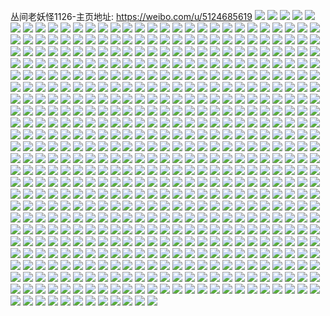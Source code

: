 丛间老妖怪1126-主页地址: https://weibo.com/u/5124685619 
![](https://wx4.sinaimg.cn/mw2000/005AOEPFly1h9jt6wj57dj32c03404qs.jpg) 
![](https://wx4.sinaimg.cn/mw2000/005AOEPFly1h9jt70k82ej325w25xnpe.jpg) 
![](https://wx4.sinaimg.cn/mw2000/005AOEPFly1h9jt730ysyj32672wakjn.jpg) 
![](https://wx4.sinaimg.cn/mw2000/005AOEPFly1h9jtdpe9gkj32c0340u0y.jpg) 
![](https://wx4.sinaimg.cn/mw2000/005AOEPFly1h9jt6z0448j32c02c0e83.jpg) 
![](https://wx4.sinaimg.cn/mw2000/005AOEPFly1h9crmpmbbdj30wi17ck2i.jpg) 
![](https://wx4.sinaimg.cn/mw2000/005AOEPFly1h8iss48mvfj30wi17cgzq.jpg) 
![](https://wx4.sinaimg.cn/mw2000/005AOEPFly1h8isodcnmzj32c02c0x6p.jpg) 
![](https://wx4.sinaimg.cn/mw2000/005AOEPFly1h8iss3teouj30wi17cwtw.jpg) 
![](https://wx4.sinaimg.cn/mw2000/005AOEPFly1h81enhmt16j30wi0fbgna.jpg) 
![](https://wx4.sinaimg.cn/mw2000/005AOEPFly1h7zta24ur3j32c03404qt.jpg) 
![](https://wx4.sinaimg.cn/mw2000/005AOEPFly1h7zt9s4rzzj32c02c04qr.jpg) 
![](https://wx4.sinaimg.cn/mw2000/005AOEPFly1h7ztfsk6k9j30u01hcam8.jpg) 
![](https://wx4.sinaimg.cn/mw2000/005AOEPFly1h7vs453sooj30wi17cdw0.jpg) 
![](https://wx4.sinaimg.cn/mw2000/005AOEPFly1h7vs44f0unj30wi17c4d1.jpg) 
![](https://wx4.sinaimg.cn/mw2000/005AOEPFly1h7vs45ou6aj30wi17cap7.jpg) 
![](https://wx4.sinaimg.cn/mw2000/005AOEPFly1h71qt0d62lj30wi17c766.jpg) 
![](https://wx4.sinaimg.cn/mw2000/005AOEPFly1h71qt0lbidj30wi17cqcy.jpg) 
![](https://wx4.sinaimg.cn/mw2000/005AOEPFly1h71qt0tgdpj30wi17cn6j.jpg) 
![](https://wx4.sinaimg.cn/mw2000/005AOEPFly1h6xvkpy7jtj30tx050q4z.jpg) 
![](https://wx4.sinaimg.cn/mw2000/005AOEPFly1h6usz7pq5cj31o0280u0x.jpg) 
![](https://wx4.sinaimg.cn/mw2000/005AOEPFly1h6usz94xzkj31o0280apt.jpg) 
![](https://wx4.sinaimg.cn/mw2000/005AOEPFly1h6usz6oz06j31o0280kjl.jpg) 
![](https://wx4.sinaimg.cn/mw2000/005AOEPFly1h6usz9str8j32801o0u0x.jpg) 
![](https://wx4.sinaimg.cn/mw2000/005AOEPFly1h6uszaflkyj32801o0u0x.jpg) 
![](https://wx4.sinaimg.cn/mw2000/005AOEPFly1h6usz8infhj32801o0qv5.jpg) 
![](https://wx4.sinaimg.cn/mw2000/005AOEPFly1h6osiy7lilj32c0340nli.jpg) 
![](https://wx4.sinaimg.cn/mw2000/005AOEPFly1h6osgo348vj30rr1dc77c.jpg) 
![](https://wx4.sinaimg.cn/mw2000/005AOEPFly1h6osgovq6jj32bw36bb2b.jpg) 
![](https://wx4.sinaimg.cn/mw2000/005AOEPFly1h6osgphqerj30u00kf463.jpg) 
![](https://wx4.sinaimg.cn/mw2000/005AOEPFly1h6osgrfa9fj30zg1bagyt.jpg) 
![](https://wx4.sinaimg.cn/mw2000/005AOEPFly1h67ko4i35gj30wi1yc1be.jpg) 
![](https://wx4.sinaimg.cn/mw2000/005AOEPFly1h5irzp2a4jj30wi1ycwle.jpg) 
![](https://wx4.sinaimg.cn/mw2000/005AOEPFly1h5irzonhcyj30u01sxn27.jpg) 
![](https://wx4.sinaimg.cn/mw2000/005AOEPFly1h5apbf6u2wj30wi17cwp0.jpg) 
![](https://wx4.sinaimg.cn/mw2000/005AOEPFly1h5apckhg9nj30s011dgsj.jpg) 
![](https://wx4.sinaimg.cn/mw2000/005AOEPFly1h4uslpbznvj32c02c0u0x.jpg) 
![](https://wx4.sinaimg.cn/mw2000/005AOEPFly1h4usm1udynj32ae33ze83.jpg) 
![](https://wx4.sinaimg.cn/mw2000/005AOEPFly1h4usml75ndj32c0340kjn.jpg) 
![](https://wx4.sinaimg.cn/mw2000/005AOEPFly1h4cja96ew2j30wi0wi4c4.jpg) 
![](https://wx4.sinaimg.cn/mw2000/005AOEPFly1h4cja7jtqoj30wi17c12g.jpg) 
![](https://wx4.sinaimg.cn/mw2000/005AOEPFly1h4cja87nd4j30wi0wian5.jpg) 
![](https://wx4.sinaimg.cn/mw2000/005AOEPFly1h4cja9l932j30wi17caju.jpg) 
![](https://wx4.sinaimg.cn/mw2000/005AOEPFly1h44joe9keuj31o01o07to.jpg) 
![](https://wx4.sinaimg.cn/mw2000/005AOEPFly1h44joeshbij31o01o01kx.jpg) 
![](https://wx4.sinaimg.cn/mw2000/005AOEPFly1h3w2o1xwkgj31o01o01gc.jpg) 
![](https://wx4.sinaimg.cn/mw2000/005AOEPFly1h39d68obl8j31o02804qq.jpg) 
![](https://wx4.sinaimg.cn/mw2000/005AOEPFly1h39cvnkkp9j31o0280u0x.jpg) 
![](https://wx4.sinaimg.cn/mw2000/005AOEPFly1h39cw1l7y3j31o02801ky.jpg) 
![](https://wx4.sinaimg.cn/mw2000/005AOEPFly1h32bfbe4gej32c02c0e81.jpg) 
![](https://wx4.sinaimg.cn/mw2000/005AOEPFly1h2vctgo3q6j31o022c1ky.jpg) 
![](https://wx4.sinaimg.cn/mw2000/005AOEPFly1h2ttd54ysgj30wi1ycb29.jpg) 
![](https://wx4.sinaimg.cn/mw2000/005AOEPFly1h2ttd9mqcdj328z35dhdu.jpg) 
![](https://wx4.sinaimg.cn/mw2000/005AOEPFly1h1xrjlt66nj30v515jaq6.jpg) 
![](https://wx4.sinaimg.cn/mw2000/005AOEPFly1h1qvfumsx7j32bz340qv6.jpg) 
![](https://wx4.sinaimg.cn/mw2000/005AOEPFly1h1qvfvjtt0j32c0340qv6.jpg) 
![](https://wx4.sinaimg.cn/mw2000/005AOEPFly1h1j3smry70j30sl0slwj4.jpg) 
![](https://wx4.sinaimg.cn/mw2000/005AOEPFly1h1j3nrjwtjj30wi0wigym.jpg) 
![](https://wx4.sinaimg.cn/mw2000/005AOEPFly1h1dpetbuf3j30wi0wiah1.jpg) 
![](https://wx4.sinaimg.cn/mw2000/005AOEPFly1h1dpetsr3yj30wi0kfdnm.jpg) 
![](https://wx4.sinaimg.cn/mw2000/005AOEPFly1h1dpesxijvj30wi1ycu0c.jpg) 
![](https://wx4.sinaimg.cn/mw2000/005AOEPFly1h1dpetla37j30ai05mwg9.jpg) 
![](https://wx4.sinaimg.cn/mw2000/005AOEPFly1h12rzf6h62j30wi0wi7d7.jpg) 
![](https://wx4.sinaimg.cn/mw2000/005AOEPFly1h12rzfljppj30wi0wiajg.jpg) 
![](https://wx4.sinaimg.cn/mw2000/005AOEPFly1h12rzesfs9j30wi0wiwn9.jpg) 
![](https://wx4.sinaimg.cn/mw2000/005AOEPFly1h12rzgpq2zj30wi17c145.jpg) 
![](https://wx4.sinaimg.cn/mw2000/005AOEPFly1h12rzfzayzj30wi0wiqcm.jpg) 
![](https://wx4.sinaimg.cn/mw2000/005AOEPFly1h12rzgbc1mj30wi17ck2n.jpg) 
![](https://wx4.sinaimg.cn/mw2000/005AOEPFly1h0ysm4r2jlj32c03401l2.jpg) 
![](https://wx4.sinaimg.cn/mw2000/005AOEPFly1h0yt3iz5b2j32c0359e86.jpg) 
![](https://wx4.sinaimg.cn/mw2000/005AOEPFly1h0yslucls0j32c0340u10.jpg) 
![](https://wx4.sinaimg.cn/mw2000/005AOEPFly1h0yslwkvvfj32c0340e83.jpg) 
![](https://wx4.sinaimg.cn/mw2000/005AOEPFly1h0yslscwdvj32c0341b2e.jpg) 
![](https://wx4.sinaimg.cn/mw2000/005AOEPFly1h0ysm7zy1nj32c0340b2b.jpg) 
![](https://wx4.sinaimg.cn/mw2000/005AOEPFly1h0ysmg8id5j32c03401l3.jpg) 
![](https://wx4.sinaimg.cn/mw2000/005AOEPFly1h0yt3iz5b2j32c0359e86.jpg) 
![](https://wx4.sinaimg.cn/mw2000/005AOEPFly1h0yslxq464j315o1qi1ky.jpg) 
![](https://wx4.sinaimg.cn/mw2000/005AOEPFly1h0ysmc19l4j32c0340x6u.jpg) 
![](https://wx4.sinaimg.cn/mw2000/005AOEPFly1h0t3jy7d28j32c0340x6s.jpg) 
![](https://wx4.sinaimg.cn/mw2000/005AOEPFly1h0t3k33216j32c03404qs.jpg) 
![](https://wx4.sinaimg.cn/mw2000/005AOEPFly1h0t3sgw2blj32c0340e84.jpg) 
![](https://wx4.sinaimg.cn/mw2000/005AOEPFly1h0t3k4r8jij32c0340hdw.jpg) 
![](https://wx4.sinaimg.cn/mw2000/005AOEPFly1h0t3l1s70qj30wi17c7ea.jpg) 
![](https://wx4.sinaimg.cn/mw2000/005AOEPFly1h0t3k6fksoj32c0359kjn.jpg) 
![](https://wx4.sinaimg.cn/mw2000/005AOEPFly1h0qjqgghg5j32c0340e84.jpg) 
![](https://wx4.sinaimg.cn/mw2000/005AOEPFly1h0qjoj7xw4j316n1kw1ky.jpg) 
![](https://wx4.sinaimg.cn/mw2000/005AOEPFly1h0qjqbgkwlj32c0340x6s.jpg) 
![](https://wx4.sinaimg.cn/mw2000/005AOEPFly1h0qjqyjkhgj32c0340hdt.jpg) 
![](https://wx4.sinaimg.cn/mw2000/005AOEPFly1h0m2a0vtcyj32c0340b2c.jpg) 
![](https://wx4.sinaimg.cn/mw2000/005AOEPFly1h0m29zagmvj31ba0zgai8.jpg) 
![](https://wx4.sinaimg.cn/mw2000/005AOEPFly1h0fbihxkd2j31hc0u07g0.jpg) 
![](https://wx4.sinaimg.cn/mw2000/005AOEPFly1h05r2wx7quj32c03401l0.jpg) 
![](https://wx4.sinaimg.cn/mw2000/005AOEPFly1h05r2unzagj32c03401l0.jpg) 
![](https://wx4.sinaimg.cn/mw2000/005AOEPFly1h05r2242ioj32c02c07wh.jpg) 
![](https://wx4.sinaimg.cn/mw2000/005AOEPFly1h05r23kz89j32c02c04qr.jpg) 
![](https://wx4.sinaimg.cn/mw2000/005AOEPFly1h0836m47l8j32c0341u0z.jpg) 
![](https://wx4.sinaimg.cn/mw2000/005AOEPFly1h0836m47l8j32c0341u0z.jpg) 
![](https://wx4.sinaimg.cn/mw2000/005AOEPFly1h05r24f47tj32c02c0e81.jpg) 
![](https://wx4.sinaimg.cn/mw2000/005AOEPFly1h05r2sth9pj32b532vx6r.jpg) 
![](https://wx4.sinaimg.cn/mw2000/005AOEPFly1h05r3a49mjj32c03401l0.jpg) 
![](https://wx4.sinaimg.cn/mw2000/005AOEPFly1h05r46tmihj32c0340x6r.jpg) 
![](https://wx4.sinaimg.cn/mw2000/005AOEPFly1h02nx932ibj30wi17cgvx.jpg) 
![](https://wx4.sinaimg.cn/mw2000/005AOEPFly1gzxo2zusx9j30wi1auwrn.jpg) 
![](https://wx4.sinaimg.cn/mw2000/005AOEPFly1gzvtbo4zfrj30rr1bv46d.jpg) 
![](https://wx4.sinaimg.cn/mw2000/005AOEPFly1gzurj7o3utj30wi17cn8o.jpg) 
![](https://wx4.sinaimg.cn/mw2000/005AOEPFly1gzurj6ghggj30wi17c14d.jpg) 
![](https://wx4.sinaimg.cn/mw2000/005AOEPFly1gzurj6qnp4j30wi17c134.jpg) 
![](https://wx4.sinaimg.cn/mw2000/005AOEPFly1gzurkrbu67j30wi17c7ea.jpg) 
![](https://wx4.sinaimg.cn/mw2000/005AOEPFly1gzurjg7i5pj30wi17cgw8.jpg) 
![](https://wx4.sinaimg.cn/mw2000/005AOEPFly1gzurkg0mxlj30wi17c14o.jpg) 
![](https://wx4.sinaimg.cn/mw2000/005AOEPFly1gzngj4p54uj30sg0sgajv.jpg) 
![](https://wx4.sinaimg.cn/mw2000/005AOEPFly1gzk1f5tv7lj31sc2dse82.jpg) 
![](https://wx4.sinaimg.cn/mw2000/005AOEPFly1gzk1f3jzf8j30wi17dk3n.jpg) 
![](https://wx4.sinaimg.cn/mw2000/005AOEPFly1gzi32jlfvfj32c03401l0.jpg) 
![](https://wx4.sinaimg.cn/mw2000/005AOEPFly1gzi32ldpykj31qw2bz7wi.jpg) 
![](https://wx4.sinaimg.cn/mw2000/005AOEPFly1gzi32gddjrj32c0340x6r.jpg) 
![](https://wx4.sinaimg.cn/mw2000/005AOEPFly1gzi351nxwcj30wi1ycnpd.jpg) 
![](https://wx4.sinaimg.cn/mw2000/005AOEPFly1gzi35x5crhj31nh27a1ky.jpg) 
![](https://wx4.sinaimg.cn/mw2000/005AOEPFly1gzi32o8ifuj32c035pu0z.jpg) 
![](https://wx4.sinaimg.cn/mw2000/005AOEPFly1gzb7x3sdohj32c02c07wj.jpg) 
![](https://wx4.sinaimg.cn/mw2000/005AOEPFly1gz5dehpcs0j31sc2ds1ky.jpg) 
![](https://wx4.sinaimg.cn/mw2000/005AOEPFly1gz5dejopcmj32c0391x6p.jpg) 
![](https://wx4.sinaimg.cn/mw2000/005AOEPFly1gz5deiw281j32c03714qs.jpg) 
![](https://wx4.sinaimg.cn/mw2000/005AOEPFly1gyx18oniq1j30wi17cqf7.jpg) 
![](https://wx4.sinaimg.cn/mw2000/005AOEPFly1gyx18oxnfbj30wi17ck4o.jpg) 
![](https://wx4.sinaimg.cn/mw2000/005AOEPFly1gyx18p97iuj30wi17c7id.jpg) 
![](https://wx4.sinaimg.cn/mw2000/005AOEPFly1gyx18o7d5cj30wi17c17o.jpg) 
![](https://wx4.sinaimg.cn/mw2000/005AOEPFly1gyuzg4vgwtj31o01o01kx.jpg) 
![](https://wx4.sinaimg.cn/mw2000/005AOEPFly1gyuzgiita9j30wi1kuqap.jpg) 
![](https://wx4.sinaimg.cn/mw2000/005AOEPFly1gyuzg4fea2j31n31n3u0x.jpg) 
![](https://wx4.sinaimg.cn/mw2000/005AOEPFly1gyuzgvb32ej30u0140dw4.jpg) 
![](https://wx4.sinaimg.cn/mw2000/005AOEPFly1gyuzgoks6uj32c0340e82.jpg) 
![](https://wx4.sinaimg.cn/mw2000/005AOEPFly1gyuzgc8gusj32c0340qv6.jpg) 
![](https://wx4.sinaimg.cn/mw2000/005AOEPFly1gyp6xepjtzj30u01400ws.jpg) 
![](https://wx4.sinaimg.cn/mw2000/005AOEPFly1gyp6xg8uv0j30u014045v.jpg) 
![](https://wx4.sinaimg.cn/mw2000/005AOEPFly1gya9bqri73j32c03401kz.jpg) 
![](https://wx4.sinaimg.cn/mw2000/005AOEPFly1gya9bmjr9yj32c0340b2d.jpg) 
![](https://wx4.sinaimg.cn/mw2000/005AOEPFly1gya9bpnc0dj32c0340e83.jpg) 
![](https://wx4.sinaimg.cn/mw2000/005AOEPFly1gya9brfkxxj30wi1lpnik.jpg) 
![](https://wx4.sinaimg.cn/mw2000/005AOEPFly1gy26flqc1bj32c02c0hdu.jpg) 
![](https://wx4.sinaimg.cn/mw2000/005AOEPFly1gy26fhx9hcj32ae2aeu0y.jpg) 
![](https://wx4.sinaimg.cn/mw2000/005AOEPFly1gy26fcxbgfj32c02c1qv7.jpg) 
![](https://wx4.sinaimg.cn/mw2000/005AOEPFly1gxxnuktv6dj32c03404qq.jpg) 
![](https://wx4.sinaimg.cn/mw2000/005AOEPFly1gxxnuktv6dj32c03404qq.jpg) 
![](https://wx4.sinaimg.cn/mw2000/005AOEPFly1gxxnwa1uewj32c033y1kz.jpg) 
![](https://wx4.sinaimg.cn/mw2000/005AOEPFly1gxxnufr4lzj32c02c0e83.jpg) 
![](https://wx4.sinaimg.cn/mw2000/005AOEPFly1gxxnum0ge0j31o01o0e81.jpg) 
![](https://wx4.sinaimg.cn/mw2000/005AOEPFly1gxxnuhlqfhj32c02c01kz.jpg) 
![](https://wx4.sinaimg.cn/mw2000/005AOEPFly1gxqfncz55cj32c0340npg.jpg) 
![](https://wx4.sinaimg.cn/mw2000/005AOEPFly1gxqfnfl1u0j32c033ynpf.jpg) 
![](https://wx4.sinaimg.cn/mw2000/005AOEPFly1gxqfndpd58j30wi0witkg.jpg) 
![](https://wx4.sinaimg.cn/mw2000/005AOEPFly1gxqfnj99e3j31sc2ds1ky.jpg) 
![](https://wx4.sinaimg.cn/mw2000/005AOEPFly1gxqfni0onqj32c033y4qs.jpg) 
![](https://wx4.sinaimg.cn/mw2000/005AOEPFly1gxqfp6pkggj31sc2ds1ky.jpg) 
![](https://wx4.sinaimg.cn/mw2000/005AOEPFly1gxpbpwj7r4j31r02c0x6q.jpg) 
![](https://wx4.sinaimg.cn/mw2000/005AOEPFly1gxpbpxzojtj32bz33ynpe.jpg) 
![](https://wx4.sinaimg.cn/mw2000/005AOEPFly1gx94tikeg5j32c0340hdt.jpg) 
![](https://wx4.sinaimg.cn/mw2000/005AOEPFly1gx94tnk60rj31sc2dshdt.jpg) 
![](https://wx4.sinaimg.cn/mw2000/005AOEPFly1gx94tlg8m0j32c0340e81.jpg) 
![](https://wx4.sinaimg.cn/mw2000/005AOEPFly1gx94tq3ek8j32c0340e82.jpg) 
![](https://wx4.sinaimg.cn/mw2000/005AOEPFly1gx94toe3umj31sc2dshdt.jpg) 
![](https://wx4.sinaimg.cn/mw2000/005AOEPFly1gx94tmu2z6j32c0340hdv.jpg) 
![](https://wx4.sinaimg.cn/mw2000/005AOEPFly1gx3emjpq5uj32c02c0kjn.jpg) 
![](https://wx4.sinaimg.cn/mw2000/005AOEPFly1gx3emtb6aqj33402c0npf.jpg) 
![](https://wx4.sinaimg.cn/mw2000/005AOEPFly1gx140bx5x8j31sc2dsdy2.jpg) 
![](https://wx4.sinaimg.cn/mw2000/005AOEPFly1gx140e4h5tj31sc2dskjl.jpg) 
![](https://wx4.sinaimg.cn/mw2000/005AOEPFly1gx140d0tkyj31sc2dshdt.jpg) 
![](https://wx4.sinaimg.cn/mw2000/005AOEPFly1gx140fnvbkj33402c07wj.jpg) 
![](https://wx4.sinaimg.cn/mw2000/005AOEPFly1gwwlar0udpj31jk0lddid.jpg) 
![](https://wx4.sinaimg.cn/mw2000/005AOEPFly1gwsysoe30mj30uk4trnpe.jpg) 
![](https://wx4.sinaimg.cn/mw2000/005AOEPFly1gwsysg8cqmj33402c0hdv.jpg) 
![](https://wx4.sinaimg.cn/mw2000/005AOEPFly1gwsyuzknenj315o20x4qp.jpg) 
![](https://wx4.sinaimg.cn/mw2000/005AOEPFly1gwsyxvu2e9j32c02c0u0y.jpg) 
![](https://wx4.sinaimg.cn/mw2000/005AOEPFly1gwsyvetky9j32c02c0x6p.jpg) 
![](https://wx4.sinaimg.cn/mw2000/005AOEPFly1gwt4l6blcij32c02bzqv7.jpg) 
![](https://wx4.sinaimg.cn/mw2000/005AOEPFly1gwmmfpavw8j32c02c01l0.jpg) 
![](https://wx4.sinaimg.cn/mw2000/005AOEPFly1gwmmfpp73jj31aa0ypdk0.jpg) 
![](https://wx4.sinaimg.cn/mw2000/005AOEPFly1gwmmfnxrsuj32c02c0kjm.jpg) 
![](https://wx4.sinaimg.cn/mw2000/005AOEPFly1gwmmftt2z0j32c0340e84.jpg) 
![](https://wx4.sinaimg.cn/mw2000/005AOEPFly1gwmmg04vr5j32c0340qv5.jpg) 
![](https://wx4.sinaimg.cn/mw2000/005AOEPFly1gwmmfxv822j31s135su0y.jpg) 
![](https://wx4.sinaimg.cn/mw2000/005AOEPFly1gwmmfz3gokj32c03404qr.jpg) 
![](https://wx4.sinaimg.cn/mw2000/005AOEPFly1gwmmfq2swzj31o0280app.jpg) 
![](https://wx4.sinaimg.cn/mw2000/005AOEPFly1gwmmg1bllvj32c0340b29.jpg) 
![](https://wx4.sinaimg.cn/mw2000/005AOEPFly1gwdha9j9ylj32802ylhdt.jpg) 
![](https://wx4.sinaimg.cn/mw2000/005AOEPFly1gwdhabdk5nj32802ylhdt.jpg) 
![](https://wx4.sinaimg.cn/mw2000/005AOEPFly1gvv3vx3mcqj31o0280kdc.jpg) 
![](https://wx4.sinaimg.cn/mw2000/005AOEPFly1gvv3vxknhnj31sc2dse0f.jpg) 
![](https://wx4.sinaimg.cn/mw2000/005AOEPFly1gvv3vwjuebj33402c04qt.jpg) 
![](https://wx4.sinaimg.cn/mw2000/005AOEPFly1gvv3w8cqmfj32c0340kjl.jpg) 
![](https://wx4.sinaimg.cn/mw2000/005AOEPFly1gvv3vyv89oj32c0340e82.jpg) 
![](https://wx4.sinaimg.cn/mw2000/005AOEPFly1gvp8kzlovej62c03407wj02.jpg) 
![](https://wx4.sinaimg.cn/mw2000/005AOEPFly1gvp8kxuivnj63402c07wj02.jpg) 
![](https://wx4.sinaimg.cn/mw2000/005AOEPFly1gvp8l0fgrlj63402c0tpi02.jpg) 
![](https://wx4.sinaimg.cn/mw2000/005AOEPFly1gvp8ksksvvj61jk111qp102.jpg) 
![](https://wx4.sinaimg.cn/mw2000/005AOEPFly1gvp8kwld6dj62801o0x6q02.jpg) 
![](https://wx4.sinaimg.cn/mw2000/005AOEPFly1gvp8ktzymlj63402c0qv702.jpg) 
![](https://wx4.sinaimg.cn/mw2000/005AOEPFly1gvp8ks75ogj615o1qi7wh02.jpg) 
![](https://wx4.sinaimg.cn/mw2000/005AOEPFly1gvp8kt1dajj615o20x4qp02.jpg) 
![](https://wx4.sinaimg.cn/mw2000/005AOEPFly1gvp8kvq5ixj62801o01ky02.jpg) 
![](https://wx4.sinaimg.cn/mw2000/005AOEPFly1gvg1tgckknj62ds1sc1ky02.jpg) 
![](https://wx4.sinaimg.cn/mw2000/005AOEPFly1gvg1ti9yrdj62c02c0u0z02.jpg) 
![](https://wx4.sinaimg.cn/mw2000/005AOEPFly1gvg1tl20e9j61o02801ky02.jpg) 
![](https://wx4.sinaimg.cn/mw2000/005AOEPFly1gvg1tlsimqj61o02804qq02.jpg) 
![](https://wx4.sinaimg.cn/mw2000/005AOEPFly1gvg1tn834fj62c0340qv602.jpg) 
![](https://wx4.sinaimg.cn/mw2000/005AOEPFly1gvg1tomdfij62c0340npe02.jpg) 
![](https://wx4.sinaimg.cn/mw2000/005AOEPFly1gvg1tfckcuj62c03404qp02.jpg) 
![](https://wx4.sinaimg.cn/mw2000/005AOEPFly1gvg1tpugn6j62c0340e8202.jpg) 
![](https://wx4.sinaimg.cn/mw2000/005AOEPFly1gvg1tsh3iuj62c03407wk02.jpg) 
![](https://wx4.sinaimg.cn/mw2000/005AOEPFly1gv5tk60fq4j32c0340u12.jpg) 
![](https://wx4.sinaimg.cn/mw2000/005AOEPFly1gv5tkbkjhmj62c0340qva02.jpg) 
![](https://wx4.sinaimg.cn/mw2000/005AOEPFly1gv5tkfgounj32c0340hdy.jpg) 
![](https://wx4.sinaimg.cn/mw2000/005AOEPFly1gv5tjxlp1qj32c0340qva.jpg) 
![](https://wx4.sinaimg.cn/mw2000/005AOEPFly1gv5tkj4re1j62c0340b2e02.jpg) 
![](https://wx4.sinaimg.cn/mw2000/005AOEPFly1gv5tk1vxvbj32c0340kjq.jpg) 
![](https://wx4.sinaimg.cn/mw2000/005AOEPFly1gv020l8nkgj61o01o0qv502.jpg) 
![](https://wx4.sinaimg.cn/mw2000/005AOEPFly1gv0213w8tnj62c0340b2902.jpg) 
![](https://wx4.sinaimg.cn/mw2000/005AOEPFly1guxxhbtglgj614v1kw4qp02.jpg) 
![](https://wx4.sinaimg.cn/mw2000/005AOEPFly1guxxharzaxj616n1kwb2902.jpg) 
![](https://wx4.sinaimg.cn/mw2000/005AOEPFly1guxxhdv36fj61581kwwym02.jpg) 
![](https://wx4.sinaimg.cn/mw2000/005AOEPFly1guxxh9ywc4j61o0280kjl02.jpg) 
![](https://wx4.sinaimg.cn/mw2000/005AOEPFly1guxxhlen0lj62c0340x6r02.jpg) 
![](https://wx4.sinaimg.cn/mw2000/005AOEPFly1guxxh6yitrj61o0280hdt02.jpg) 
![](https://wx4.sinaimg.cn/mw2000/005AOEPFly1guxxheixcwj61kw1kwkjl02.jpg) 
![](https://wx4.sinaimg.cn/mw2000/005AOEPFly1guxxhfht9pj61kw1kwkgc02.jpg) 
![](https://wx4.sinaimg.cn/mw2000/005AOEPFly1guxxhhi2voj616n1kw7wh02.jpg) 
![](https://wx4.sinaimg.cn/mw2000/005AOEPFly1gutsl9k00cj61sc1scnpd02.jpg) 
![](https://wx4.sinaimg.cn/mw2000/005AOEPFly1gutslcda6ij62c02c0qv802.jpg) 
![](https://wx4.sinaimg.cn/mw2000/005AOEPFly1gutslf94yjj62c03401l002.jpg) 
![](https://wx4.sinaimg.cn/mw2000/005AOEPFly1gur18w38igj33402c0u0x.jpg) 
![](https://wx4.sinaimg.cn/mw2000/005AOEPFly1gur18po78mj61900u07f102.jpg) 
![](https://wx4.sinaimg.cn/mw2000/005AOEPFly1gur18or78kj63402c0npf02.jpg) 
![](https://wx4.sinaimg.cn/mw2000/005AOEPFly1gur195w4u0j62ds1sc4qp02.jpg) 
![](https://wx4.sinaimg.cn/mw2000/005AOEPFly1gur1984orwj627b1nhkjl02.jpg) 
![](https://wx4.sinaimg.cn/mw2000/005AOEPFly1gur199qh0mj61sc2dsx6e02.jpg) 
![](https://wx4.sinaimg.cn/mw2000/005AOEPFly1gur1j7izj4j63402c0b2e02.jpg) 
![](https://wx4.sinaimg.cn/mw2000/005AOEPFly1gur1ih1s1kj63402c04qq02.jpg) 
![](https://wx4.sinaimg.cn/mw2000/005AOEPFly1gur1947w1sj62c02bzkjn02.jpg) 
![](https://wx4.sinaimg.cn/mw2000/005AOEPFly1guo1fec41kj61m21m21ky02.jpg) 
![](https://wx4.sinaimg.cn/mw2000/005AOEPFly1guo1fcxlt9j61mq1mq7wi02.jpg) 
![](https://wx4.sinaimg.cn/mw2000/005AOEPFly1gujthy0vauj60u00tztn502.jpg) 
![](https://wx4.sinaimg.cn/mw2000/005AOEPFly1gujthym3huj60rn0rn12y02.jpg) 
![](https://wx4.sinaimg.cn/mw2000/005AOEPFly1gujti029xaj60s00s0gts02.jpg) 
![](https://wx4.sinaimg.cn/mw2000/005AOEPFly1gujti19qh8j62c0340hdv02.jpg) 
![](https://wx4.sinaimg.cn/mw2000/005AOEPFly1gujthzmngqj62c02c0e8202.jpg) 
![](https://wx4.sinaimg.cn/mw2000/005AOEPFly1gujthxmt7mj62c02c01ky02.jpg) 
![](https://wx4.sinaimg.cn/mw2000/005AOEPFly1gujthwiju8j61sc1scnpd02.jpg) 
![](https://wx4.sinaimg.cn/mw2000/005AOEPFly1gujti2my0rj62c03404qq02.jpg) 
![](https://wx4.sinaimg.cn/mw2000/005AOEPFly1gujti35tvoj61o0280qld02.jpg) 
![](https://wx4.sinaimg.cn/mw2000/005AOEPFly1gu7jjpzri4j61n426t7qb02.jpg) 
![](https://wx4.sinaimg.cn/mw2000/005AOEPFly1gu7jjp99b2j60n00nkq6f02.jpg) 
![](https://wx4.sinaimg.cn/mw2000/005AOEPFly1gu48s6o3ejj61o0280u0x02.jpg) 
![](https://wx4.sinaimg.cn/mw2000/005AOEPFly1gu07rtadpwj615o33ge8102.jpg) 
![](https://wx4.sinaimg.cn/mw2000/005AOEPFly1gu07rm28dij615o335npe02.jpg) 
![](https://wx4.sinaimg.cn/mw2000/005AOEPFly1gu07rr406nj615o335kjl02.jpg) 
![](https://wx4.sinaimg.cn/mw2000/005AOEPFly1gu07xw8qdkj60u00u0gsf02.jpg) 
![](https://wx4.sinaimg.cn/mw2000/005AOEPFly1gu07rx898lj62c02d94qq02.jpg) 
![](https://wx4.sinaimg.cn/mw2000/005AOEPFly1gu07xg822nj60u00u0dmm02.jpg) 
![](https://wx4.sinaimg.cn/mw2000/005AOEPFly1gu07w9tjwqj615o32xkjm02.jpg) 
![](https://wx4.sinaimg.cn/mw2000/005AOEPFly1gu07rpexs6j615o2bcb2902.jpg) 
![](https://wx4.sinaimg.cn/mw2000/005AOEPFly1gu07vpkgc2j615o334kjm02.jpg) 
![](https://wx4.sinaimg.cn/mw2000/005AOEPFly1gtvu325cz1j31sc2dsu0x.jpg) 
![](https://wx4.sinaimg.cn/mw2000/005AOEPFly1gtvu379wk6j63402c0qv802.jpg) 
![](https://wx4.sinaimg.cn/mw2000/005AOEPFly1gtvu31crckj62c0340x6p02.jpg) 
![](https://wx4.sinaimg.cn/mw2000/005AOEPFly1gtvu38g6oqj61fo1foqv502.jpg) 
![](https://wx4.sinaimg.cn/mw2000/005AOEPFly1gtvu32n5gxj62c02c0x5b02.jpg) 
![](https://wx4.sinaimg.cn/mw2000/005AOEPFly1gtvu39bunlj62c03407wh02.jpg) 
![](https://wx4.sinaimg.cn/mw2000/005AOEPFly1gtrut5246mj61lc24fx6p02.jpg) 
![](https://wx4.sinaimg.cn/mw2000/005AOEPFly1gtrut42yiuj61m225e4qq02.jpg) 
![](https://wx4.sinaimg.cn/mw2000/005AOEPFly1gtgq597341j62c033yb2a02.jpg) 
![](https://wx4.sinaimg.cn/mw2000/005AOEPFly1gtgqbhlhisj62c0340e8602.jpg) 
![](https://wx4.sinaimg.cn/mw2000/005AOEPFly1gtgq2wc2g2j615o334x6p02.jpg) 
![](https://wx4.sinaimg.cn/mw2000/005AOEPFly1gtgqbna652j62c02c0x6q02.jpg) 
![](https://wx4.sinaimg.cn/mw2000/005AOEPFly1gtgq2uwkywj62c02c0b2b02.jpg) 
![](https://wx4.sinaimg.cn/mw2000/005AOEPFly1gtgqan2zlgj61zx1zxkjl02.jpg) 
![](https://wx4.sinaimg.cn/mw2000/005AOEPFly1gtgqa8nqi7j32801o0x6p.jpg) 
![](https://wx4.sinaimg.cn/mw2000/005AOEPFly1gtgq6am5pij61o0280b2902.jpg) 
![](https://wx4.sinaimg.cn/mw2000/005AOEPFly1gtgq4dyqvdj61o02801ky02.jpg) 
![](https://wx4.sinaimg.cn/mw2000/005AOEPFly1gtd7bwafaoj30u0140n4k.jpg) 
![](https://wx4.sinaimg.cn/mw2000/005AOEPFly1gtaxt5xhtbj30hs0hbab0.jpg) 
![](https://wx4.sinaimg.cn/mw2000/005AOEPFly1gt8mfjna6pj315o334e82.jpg) 
![](https://wx4.sinaimg.cn/mw2000/005AOEPFly1gt8mfothsdj3280280qv5.jpg) 
![](https://wx4.sinaimg.cn/mw2000/005AOEPFly1gt8moni7pej315o3s74qp.jpg) 
![](https://wx4.sinaimg.cn/mw2000/005AOEPFly1gt5u5jmrvrj31km23qnpe.jpg) 
![](https://wx4.sinaimg.cn/mw2000/005AOEPFly1gsufa3d13tj315o334b2b.jpg) 
![](https://wx4.sinaimg.cn/mw2000/005AOEPFly1gsufa7tn96j315o334e82.jpg) 
![](https://wx4.sinaimg.cn/mw2000/005AOEPFly1gsufa9jh3dj315o334hdv.jpg) 
![](https://wx4.sinaimg.cn/mw2000/005AOEPFly1gstr6a1hdxj315o3351ky.jpg) 
![](https://wx4.sinaimg.cn/mw2000/005AOEPFly1gstrinoltwj315o3347wi.jpg) 
![](https://wx4.sinaimg.cn/mw2000/005AOEPFly1gsufa6sp3aj315o34p1ky.jpg) 
![](https://wx4.sinaimg.cn/mw2000/005AOEPFly1gsufa4kkcfj315o334x6q.jpg) 
![](https://wx4.sinaimg.cn/mw2000/005AOEPFly1gsufa5t26pj315o334hdu.jpg) 
![](https://wx4.sinaimg.cn/mw2000/005AOEPFly1gsufa0t3lyj315o2eux6p.jpg) 
![](https://wx4.sinaimg.cn/mw2000/005AOEPFly1gstf39b1c4j31o0280e81.jpg) 
![](https://wx4.sinaimg.cn/mw2000/005AOEPFly1gstf43dda3j30tk140wy4.jpg) 
![](https://wx4.sinaimg.cn/mw2000/005AOEPFly1gspt2llhgfj32c03407wm.jpg) 
![](https://wx4.sinaimg.cn/mw2000/005AOEPFly1gspt2ce07wj32c03404qr.jpg) 
![](https://wx4.sinaimg.cn/mw2000/005AOEPFly1gspt2qn2wwj322p2rlkjo.jpg) 
![](https://wx4.sinaimg.cn/mw2000/005AOEPFly1gspt2n4j0gj32c0340hdt.jpg) 
![](https://wx4.sinaimg.cn/mw2000/005AOEPFly1gspt2hh2hlj32c0340x6u.jpg) 
![](https://wx4.sinaimg.cn/mw2000/005AOEPFly1gsnuz98oi6j33402c0npg.jpg) 
![](https://wx4.sinaimg.cn/mw2000/005AOEPFly1gsnuzarn8gj32c0340b2a.jpg) 
![](https://wx4.sinaimg.cn/mw2000/005AOEPFly1gsnv41mvp7j31o0280qv5.jpg) 
![](https://wx4.sinaimg.cn/mw2000/005AOEPFly1gsnuz6jnrgj31o02801ky.jpg) 
![](https://wx4.sinaimg.cn/mw2000/005AOEPFly1gsnuzb37g9j60u01407c102.jpg) 
![](https://wx4.sinaimg.cn/mw2000/005AOEPFly1gsnuz7ll1uj31ig20m4qq.jpg) 
![](https://wx4.sinaimg.cn/mw2000/005AOEPFly1gsnuzerf58j32c03401l2.jpg) 
![](https://wx4.sinaimg.cn/mw2000/005AOEPFly1gsnuz5dxosj32bk340qv8.jpg) 
![](https://wx4.sinaimg.cn/mw2000/005AOEPFly1gsiznp7pwvj327d1nj7wi.jpg) 
![](https://wx4.sinaimg.cn/mw2000/005AOEPFly1gs6et5ppsmj30n02t4b29.jpg) 
![](https://wx4.sinaimg.cn/mw2000/005AOEPFly1gs6etn3vkkj31ze2n7kjt.jpg) 
![](https://wx4.sinaimg.cn/mw2000/005AOEPFly1gs6et4oerwj32ak320qv7.jpg) 
![](https://wx4.sinaimg.cn/mw2000/005AOEPFly1gs6et33m9sj30u0140dpc.jpg) 
![](https://wx4.sinaimg.cn/mw2000/005AOEPFly1gs6et3s4v3j30u0140woo.jpg) 
![](https://wx4.sinaimg.cn/mw2000/005AOEPFly1gs6et3c52bj60u0140aju02.jpg) 
![](https://wx4.sinaimg.cn/mw2000/005AOEPFly1gs6etoceiqj31o02801ky.jpg) 
![](https://wx4.sinaimg.cn/mw2000/005AOEPFly1gs6f0ephj5j32c03407wi.jpg) 
![](https://wx4.sinaimg.cn/mw2000/005AOEPFly1grznnk09goj32c03401kz.jpg) 
![](https://wx4.sinaimg.cn/mw2000/005AOEPFly1grzno64vgjj32c03407wj.jpg) 
![](https://wx4.sinaimg.cn/mw2000/005AOEPFly1grznq6g935j32c0340kjr.jpg) 
![](https://wx4.sinaimg.cn/mw2000/005AOEPFly1grtucollpjj32c0340x70.jpg) 
![](https://wx4.sinaimg.cn/mw2000/005AOEPFly1grtudquakvj32bz3404qt.jpg) 
![](https://wx4.sinaimg.cn/mw2000/005AOEPFly1grtue5mtyvj32c02c0qvd.jpg) 
![](https://wx4.sinaimg.cn/mw2000/005AOEPFly1grtuict1k7j31u0280kjo.jpg) 
![](https://wx4.sinaimg.cn/mw2000/005AOEPFly1grtua77cnkj62c02c0x6q02.jpg) 
![](https://wx4.sinaimg.cn/mw2000/005AOEPFly1grtul06xplj32c0340b2e.jpg) 
![](https://wx4.sinaimg.cn/mw2000/005AOEPFly1grtuhgpa1gj32c02c0kjr.jpg) 
![](https://wx4.sinaimg.cn/mw2000/005AOEPFly1grtug0icsxj32c035t4qr.jpg) 
![](https://wx4.sinaimg.cn/mw2000/005AOEPFly1grtuferv24j32c0340e85.jpg) 
![](https://wx4.sinaimg.cn/mw2000/005AOEPFly1grnzxedc6qj31o01o04qp.jpg) 
![](https://wx4.sinaimg.cn/mw2000/005AOEPFly1grnzxezy1rj31o01o04qp.jpg) 
![](https://wx4.sinaimg.cn/mw2000/005AOEPFly1grlq9dwtcoj62801o0npi02.jpg) 
![](https://wx4.sinaimg.cn/mw2000/005AOEPFly1grhp85dn58j30sg0lcqfr.jpg) 
![](https://wx4.sinaimg.cn/mw2000/005AOEPFly1grhp3oh5tej30ku0rsae6.jpg) 
![](https://wx4.sinaimg.cn/mw2000/005AOEPFly1grhp4ivfmoj30ku0rsq7f.jpg) 
![](https://wx4.sinaimg.cn/mw2000/005AOEPFly1gr107t8ibej32c02c04qs.jpg) 
![](https://wx4.sinaimg.cn/mw2000/005AOEPFly1gr108kk2zmj32c03401kz.jpg) 
![](https://wx4.sinaimg.cn/mw2000/005AOEPFly1gr109sf6xnj32c0340qv6.jpg) 
![](https://wx4.sinaimg.cn/mw2000/005AOEPFly1gr108tgbu1j33402c0b29.jpg) 
![](https://wx4.sinaimg.cn/mw2000/005AOEPFly1gr1097hv8qj32c0340qv5.jpg) 
![](https://wx4.sinaimg.cn/mw2000/005AOEPFly1gr10a7qgesj33402c0kjl.jpg) 
![](https://wx4.sinaimg.cn/mw2000/005AOEPFly1gr10ax2h40j32ag2aghdv.jpg) 
![](https://wx4.sinaimg.cn/mw2000/005AOEPFly1gr10biakozj32c0340qv6.jpg) 
![](https://wx4.sinaimg.cn/mw2000/005AOEPFly1gr10cpqcwlj32c0340x6q.jpg) 
![](https://wx4.sinaimg.cn/mw2000/005AOEPFly1gr10cvj3y6j32ds1sg4gc.jpg) 
![](https://wx4.sinaimg.cn/mw2000/005AOEPFly1gr10dslajlj31sc2dsb2a.jpg) 
![](https://wx4.sinaimg.cn/mw2000/005AOEPFly1gr10e7qpwuj32c0340npd.jpg) 
![](https://wx4.sinaimg.cn/mw2000/005AOEPFly1gr10eq6ovsj32c0340qv5.jpg) 
![](https://wx4.sinaimg.cn/mw2000/005AOEPFly1gr10f94ifwj31sc2dsx6p.jpg) 
![](https://wx4.sinaimg.cn/mw2000/005AOEPFly1gr10ft5iypj32c03401ky.jpg) 
![](https://wx4.sinaimg.cn/mw2000/005AOEPFly1gr10gdqg2hj32c02c01kz.jpg) 
![](https://wx4.sinaimg.cn/mw2000/005AOEPFly1gr10gz2m8ij32c03401kz.jpg) 
![](https://wx4.sinaimg.cn/mw2000/005AOEPFly1gr10hb95jej32c0340qv5.jpg) 
![](https://wx4.sinaimg.cn/mw2000/005AOEPFly1gqpbaswivxj32801o0ax5.jpg) 
![](https://wx4.sinaimg.cn/mw2000/005AOEPFly1gqpbas07rcj32801o01kx.jpg) 
![](https://wx4.sinaimg.cn/mw2000/005AOEPFly1gqpbaqqio1j32801o01kx.jpg) 
![](https://wx4.sinaimg.cn/mw2000/005AOEPFly1gqpbau4tiwj30rs0kudjv.jpg) 
![](https://wx4.sinaimg.cn/mw2000/005AOEPFly1gqpbautp2yj32801o0kbo.jpg) 
![](https://wx4.sinaimg.cn/mw2000/005AOEPFly1gqpbapvyp1j30ku0rs0wr.jpg) 
![](https://wx4.sinaimg.cn/mw2000/005AOEPFly1gqmjb3zsb6j31o0280hdt.jpg) 
![](https://wx4.sinaimg.cn/mw2000/005AOEPFly1gqmjb6dnptj31o0280hdt.jpg) 
![](https://wx4.sinaimg.cn/mw2000/005AOEPFly1gqmjb7mo6ej31o0280hdt.jpg) 
![](https://wx4.sinaimg.cn/mw2000/005AOEPFly1gqmjb2yo6kj30n00yib29.jpg) 
![](https://wx4.sinaimg.cn/mw2000/005AOEPFly1gqmjbcdp2bj30n01pctrv.jpg) 
![](https://wx4.sinaimg.cn/mw2000/005AOEPFly1gqmjb8toasj30n01a0hdt.jpg) 
![](https://wx4.sinaimg.cn/mw2000/005AOEPFly1gqmjbf9z7mj32c02c0qv9.jpg) 
![](https://wx4.sinaimg.cn/mw2000/005AOEPFly1gqmjccjbcnj32c0340x6s.jpg) 
![](https://wx4.sinaimg.cn/mw2000/005AOEPFly1gqmjhzhdp0j32801o0u0m.jpg) 
![](https://wx4.sinaimg.cn/mw2000/005AOEPFly1gqjhgwtaruj32c0340hdu.jpg) 
![](https://wx4.sinaimg.cn/mw2000/005AOEPFly1gqjhgxvcrlj32c0340hdu.jpg) 
![](https://wx4.sinaimg.cn/mw2000/005AOEPFly1gqjhgz2gv8j32c0340e81.jpg) 
![](https://wx4.sinaimg.cn/mw2000/005AOEPFly1gqjhh0aq5dj32c0340hdt.jpg) 
![](https://wx4.sinaimg.cn/mw2000/005AOEPFly1gqa8obckvvj31o0280u0x.jpg) 
![](https://wx4.sinaimg.cn/mw2000/005AOEPFly1gqa8oc7qndj31o0280qv5.jpg) 
![](https://wx4.sinaimg.cn/mw2000/005AOEPFly1gqa8oczw9nj31o0280kjl.jpg) 
![](https://wx4.sinaimg.cn/mw2000/005AOEPFly1gq4ktombqij32c0340hdu.jpg) 
![](https://wx4.sinaimg.cn/mw2000/005AOEPFly1gq4ktqk71qj33402c0x6p.jpg) 
![](https://wx4.sinaimg.cn/mw2000/005AOEPFly1gq4ktt1zkkj33402c01ky.jpg) 
![](https://wx4.sinaimg.cn/mw2000/005AOEPFly1gq4ktx5xnjj32c03401kz.jpg) 
![](https://wx4.sinaimg.cn/mw2000/005AOEPFly1gq4ku114u3j32c03407wj.jpg) 
![](https://wx4.sinaimg.cn/mw2000/005AOEPFly1gq4ku99eqvj32c0340kjo.jpg) 
![](https://wx4.sinaimg.cn/mw2000/005AOEPFly1gq4kub79s8j32c0340x6q.jpg) 
![](https://wx4.sinaimg.cn/mw2000/005AOEPFly1gq4kufijpbj32c0340h2e.jpg) 
![](https://wx4.sinaimg.cn/mw2000/005AOEPFly1gq4kui4t2zj32c0340hdu.jpg) 
![](https://wx4.sinaimg.cn/mw2000/005AOEPFly1gq4kukczxhj33402c0u0x.jpg) 
![](https://wx4.sinaimg.cn/mw2000/005AOEPFly1gq4kuo4ljfj32c0346u12.jpg) 
![](https://wx4.sinaimg.cn/mw2000/005AOEPFly1gq4kur9qy0j32c03401ky.jpg) 
![](https://wx4.sinaimg.cn/mw2000/005AOEPFly1gq4kuv9ah5j32801o0u0y.jpg) 
![](https://wx4.sinaimg.cn/mw2000/005AOEPFly1gq4kv1vnp2j32c0340npf.jpg) 
![](https://wx4.sinaimg.cn/mw2000/005AOEPFly1gq4kv33rksj32c03404qp.jpg) 
![](https://wx4.sinaimg.cn/mw2000/005AOEPFly1gq4kv4vitpj32801o0b29.jpg) 
![](https://wx4.sinaimg.cn/mw2000/005AOEPFly1gq24c7eoflj32ds1sc1ky.jpg) 
![](https://wx4.sinaimg.cn/mw2000/005AOEPFly1gq24c5tdbmj32ds1sc1ky.jpg) 
![](https://wx4.sinaimg.cn/mw2000/005AOEPFly1gq24cgvx39j32c02c04qr.jpg) 
![](https://wx4.sinaimg.cn/mw2000/005AOEPFly1gq24chjr4lj30n01dstae.jpg) 
![](https://wx4.sinaimg.cn/mw2000/005AOEPFly1gq0ysqjj37j32ds1scx3q.jpg) 
![](https://wx4.sinaimg.cn/mw2000/005AOEPFly1gq0yzyouxaj32ds1scnpd.jpg) 
![](https://wx4.sinaimg.cn/mw2000/005AOEPFly1gq0yspd6vsj31sc2dshdt.jpg) 
![](https://wx4.sinaimg.cn/mw2000/005AOEPFly1gq0ysrt2m0j32c03404qr.jpg) 
![](https://wx4.sinaimg.cn/mw2000/005AOEPFly1gq0ysnfz6ej31ds0n07os.jpg) 
![](https://wx4.sinaimg.cn/mw2000/005AOEPFly1gq0ysokdg2j32c02c0e83.jpg) 
![](https://wx4.sinaimg.cn/mw2000/005AOEPFly1gq0yt6y27zj32c0340kjv.jpg) 
![](https://wx4.sinaimg.cn/mw2000/005AOEPFly1gq0yzatgz1j32c0340hdv.jpg) 
![](https://wx4.sinaimg.cn/mw2000/005AOEPFly1gq0ywpl6ndj31o0280u0y.jpg) 
![](https://wx4.sinaimg.cn/mw2000/005AOEPFly1gpzejpqm7kj32c0340npd.jpg) 
![](https://wx4.sinaimg.cn/mw2000/005AOEPFly1gpzejqyex3j32c0340kjl.jpg) 
![](https://wx4.sinaimg.cn/mw2000/005AOEPFly1gpzejsf4xwj32c03401ky.jpg) 
![](https://wx4.sinaimg.cn/mw2000/005AOEPFly1gpzejvg7blj32c0340b2a.jpg) 
![](https://wx4.sinaimg.cn/mw2000/005AOEPFly1gpt1llabqnj31o01o0e81.jpg) 
![](https://wx4.sinaimg.cn/mw2000/005AOEPFly1gpt1loscp3j31o01o0kjq.jpg) 
![](https://wx4.sinaimg.cn/mw2000/005AOEPFly1gpt1lkb857j31n61nlu10.jpg) 
![](https://wx4.sinaimg.cn/mw2000/005AOEPFly1gpt1lm7ycej31o01o0e81.jpg) 
![](https://wx4.sinaimg.cn/mw2000/005AOEPFly1gpfapsx13sj33402c0hdu.jpg) 
![](https://wx4.sinaimg.cn/mw2000/005AOEPFly1gpfal152a5j32c0340hdu.jpg) 
![](https://wx4.sinaimg.cn/mw2000/005AOEPFly1gpfak5k5kuj32c02c01ky.jpg) 
![](https://wx4.sinaimg.cn/mw2000/005AOEPFly1gpfafewjomj32c0340x6v.jpg) 
![](https://wx4.sinaimg.cn/mw2000/005AOEPFly1gpfam7z8ygj33402c0hdu.jpg) 
![](https://wx4.sinaimg.cn/mw2000/005AOEPFly1gpfak4fewkj32c02c0e81.jpg) 
![](https://wx4.sinaimg.cn/mw2000/005AOEPFly1gpfahjj05aj32c02c0e73.jpg) 
![](https://wx4.sinaimg.cn/mw2000/005AOEPFly1gpfanbai6cj31o0280dy1.jpg) 
![](https://wx4.sinaimg.cn/mw2000/005AOEPFly1gpfaboxvohj31c91c9gz4.jpg) 
![](https://wx4.sinaimg.cn/mw2000/005AOEPFly1gp7j41o4jaj30n00yik1f.jpg) 
![](https://wx4.sinaimg.cn/mw2000/005AOEPFly1gp7j3m2egwj322o341x6p.jpg) 
![](https://wx4.sinaimg.cn/mw2000/005AOEPFly1gp7j3mem05j30n01a0gy8.jpg) 
![](https://wx4.sinaimg.cn/mw2000/005AOEPFly1gp7j3mzp2oj30n01pl1kx.jpg) 
![](https://wx4.sinaimg.cn/mw2000/005AOEPFly1gp7j3lbqzlj30n01pc1kx.jpg) 
![](https://wx4.sinaimg.cn/mw2000/005AOEPFly1gp7j3ndgxqj30n01pqau8.jpg) 
![](https://wx4.sinaimg.cn/mw2000/005AOEPFly1gp7j3noy8vj30n01a0dw5.jpg) 
![](https://wx4.sinaimg.cn/mw2000/005AOEPFly1gp7j3rva1lj32c02c0b2a.jpg) 
![](https://wx4.sinaimg.cn/mw2000/005AOEPFly1gp7j3syb6gj32c02c0hdt.jpg) 
![](https://wx4.sinaimg.cn/mw2000/005AOEPFly1gotvqmwoc9j31o0280hdu.jpg) 
![](https://wx4.sinaimg.cn/mw2000/005AOEPFly1gotvqp6uq5j31o0280hdu.jpg) 
![](https://wx4.sinaimg.cn/mw2000/005AOEPFly1gotvqraddhj31o0280hdu.jpg) 
![](https://wx4.sinaimg.cn/mw2000/005AOEPFly1gopqe4l4dzj33402c0npd.jpg) 
![](https://wx4.sinaimg.cn/mw2000/005AOEPFly1gomcevhcd1j30n01ds7eq.jpg) 
![](https://wx4.sinaimg.cn/mw2000/005AOEPFly1gomcevx6hvj30n01dsn7q.jpg) 
![](https://wx4.sinaimg.cn/mw2000/005AOEPFly1gomcewenk9j30n01dsqfq.jpg) 
![](https://wx4.sinaimg.cn/mw2000/005AOEPFly1gomcev1r2gj30n01ds4bd.jpg) 
![](https://wx4.sinaimg.cn/mw2000/005AOEPFly1gof9pvxicjj30n01hokjl.jpg) 
![](https://wx4.sinaimg.cn/mw2000/005AOEPFly1gof9m3c2raj31400u0kjl.jpg) 
![](https://wx4.sinaimg.cn/mw2000/005AOEPFly1gof9o4ntxyj31400u0b29.jpg) 
![](https://wx4.sinaimg.cn/mw2000/005AOEPFly1gof9i2oxtqj31sc2dsu0x.jpg) 
![](https://wx4.sinaimg.cn/mw2000/005AOEPFly1gof9nfk4ocj30u00u01kx.jpg) 
![](https://wx4.sinaimg.cn/mw2000/005AOEPFly1gof9nudcapj30u01401kx.jpg) 
![](https://wx4.sinaimg.cn/mw2000/005AOEPFly1gof9i3ev5qj30n01dsn0d.jpg) 
![](https://wx4.sinaimg.cn/mw2000/005AOEPFly1gof9i3736mj30n01dsgot.jpg) 
![](https://wx4.sinaimg.cn/mw2000/005AOEPFly1gof9p4eudbj30n01dstq6.jpg) 
![](https://wx4.sinaimg.cn/mw2000/005AOEPFly1go2bvy41v1j32b52b6u0z.jpg) 
![](https://wx4.sinaimg.cn/mw2000/005AOEPFly1go2bx9ct5uj31sc1sc4hq.jpg) 
![](https://wx4.sinaimg.cn/mw2000/005AOEPFly1go2bx8xpe1j32c02c0x6p.jpg) 
![](https://wx4.sinaimg.cn/mw2000/005AOEPFly1gnyz8hi0r4j31o0280u0x.jpg) 
![](https://wx4.sinaimg.cn/mw2000/005AOEPFly1gnyz8fq00fj31o0280u0x.jpg) 
![](https://wx4.sinaimg.cn/mw2000/005AOEPFly1gnvmp521msj31n31n3kjl.jpg) 
![](https://wx4.sinaimg.cn/mw2000/005AOEPFly1gnt20hcisdj32c0340qv6.jpg) 
![](https://wx4.sinaimg.cn/mw2000/005AOEPFly1gnt20ihdngj32c0340e82.jpg) 
![](https://wx4.sinaimg.cn/mw2000/005AOEPFly1gnt20ji501j32c0340npe.jpg) 
![](https://wx4.sinaimg.cn/mw2000/005AOEPFly1gnm7zro3z7j31ei1o01kx.jpg) 
![](https://wx4.sinaimg.cn/mw2000/005AOEPFly1gngpcliat1j32io1w0npd.jpg) 
![](https://wx4.sinaimg.cn/mw2000/005AOEPFly1gne7xbfovmj32c0340npd.jpg) 
![](https://wx4.sinaimg.cn/mw2000/005AOEPFly1gne7xc388ij32c0340kjl.jpg) 
![](https://wx4.sinaimg.cn/mw2000/005AOEPFly1gne7xcvugkj32c03404qp.jpg) 
![](https://wx4.sinaimg.cn/mw2000/005AOEPFly1gndlc8pdt9j32c02c01kx.jpg) 
![](https://wx4.sinaimg.cn/mw2000/005AOEPFly1gmu4jz6rgnj33402e67wj.jpg) 
![](https://wx4.sinaimg.cn/mw2000/005AOEPFly1gmu4k02owgj33402c0e81.jpg) 
![](https://wx4.sinaimg.cn/mw2000/005AOEPFly1gmu4k13sfuj32c0340e83.jpg) 
![](https://wx4.sinaimg.cn/mw2000/005AOEPFly1gmmeu5gifvj33402c0qv6.jpg) 
![](https://wx4.sinaimg.cn/mw2000/005AOEPFly1gmmeu45ccij32c0340hdu.jpg) 
![](https://wx4.sinaimg.cn/mw2000/005AOEPFly1gmmeu6vhzcj32c02c0x6q.jpg) 
![](https://wx4.sinaimg.cn/mw2000/005AOEPFly1gmmeu8semfj32c02jvqv8.jpg) 
![](https://wx4.sinaimg.cn/mw2000/005AOEPFly1gmmeua5bz4j33402c0x6p.jpg) 
![](https://wx4.sinaimg.cn/mw2000/005AOEPFly1gmmeub77wtj32c02c04qp.jpg) 
![](https://wx4.sinaimg.cn/mw2000/005AOEPFly1gmmeucch5sj32c0340qv5.jpg) 
![](https://wx4.sinaimg.cn/mw2000/005AOEPFly1gmmeudeqsnj31sc2dsx6p.jpg) 
![](https://wx4.sinaimg.cn/mw2000/005AOEPFly1gmmeuebh9jj32c03401ky.jpg) 
![](https://wx4.sinaimg.cn/mw2000/005AOEPFly1gmmeugo3tlj32c0340x6q.jpg) 
![](https://wx4.sinaimg.cn/mw2000/005AOEPFly1gmmeuhwqm4j32c0340u0x.jpg) 
![](https://wx4.sinaimg.cn/mw2000/005AOEPFly1gmmeuj3nzzj31sc2dsx6p.jpg) 
![](https://wx4.sinaimg.cn/mw2000/005AOEPFly1gmmeujs4dqj32c02c01kx.jpg) 
![](https://wx4.sinaimg.cn/mw2000/005AOEPFly1gmmeul1hccj32c02c0hdt.jpg) 
![](https://wx4.sinaimg.cn/mw2000/005AOEPFly1gmmeumgmt1j32c0340kjm.jpg) 
![](https://wx4.sinaimg.cn/mw2000/005AOEPFly1gm7lp1pnbrj30n01dsk3c.jpg) 
![](https://wx4.sinaimg.cn/mw2000/005AOEPFly1glzbauidg2j31o01o0qn2.jpg) 
![](https://wx4.sinaimg.cn/mw2000/005AOEPFly1glsxoytubqj31o01o0qv5.jpg) 
![](https://wx4.sinaimg.cn/mw2000/005AOEPFly1glsxoxzw4tj31o01o0u0x.jpg) 
![](https://wx4.sinaimg.cn/mw2000/005AOEPFly1gllm4sbzq4j31o01o0b2d.jpg) 
![](https://wx4.sinaimg.cn/mw2000/005AOEPFly1gllm4mpoefj30n01hmtj7.jpg) 
![](https://wx4.sinaimg.cn/mw2000/005AOEPFly1gllm4njt5qj31k033yqv5.jpg) 
![](https://wx4.sinaimg.cn/mw2000/005AOEPFly1gllm4vecvfj31o01o01kx.jpg) 
![](https://wx4.sinaimg.cn/mw2000/005AOEPFly1gllm4qjd8pj32c02c0u0x.jpg) 
![](https://wx4.sinaimg.cn/mw2000/005AOEPFly1gllm4pnsnaj33402c0u0x.jpg) 
![](https://wx4.sinaimg.cn/mw2000/005AOEPFly1gllm4tgpo8j31sc1sc4qq.jpg) 
![](https://wx4.sinaimg.cn/mw2000/005AOEPFly1gllm4urvmej32801o0x6p.jpg) 
![](https://wx4.sinaimg.cn/mw2000/005AOEPFly1gllm89av3gj31sc1scx6p.jpg) 
![](https://wx4.sinaimg.cn/mw2000/005AOEPFly1glippdoi14j31sc1scqh4.jpg) 
![](https://wx4.sinaimg.cn/mw2000/005AOEPFly1glippembtvj31o01o0b2a.jpg) 
![](https://wx4.sinaimg.cn/mw2000/005AOEPFly1glippumukjj31sc1scwtf.jpg) 
![](https://wx4.sinaimg.cn/mw2000/005AOEPFly1gk4uhzvlsej31sc2dsnpd.jpg) 
![](https://wx4.sinaimg.cn/mw2000/005AOEPFly1gk0kq1khx3j32801o01kz.jpg) 
![](https://wx4.sinaimg.cn/mw2000/005AOEPFly1gk0kq0234ij32801o0npe.jpg) 
![](https://wx4.sinaimg.cn/mw2000/005AOEPFly1gk0kpxwihij33401rv1ky.jpg) 
![](https://wx4.sinaimg.cn/mw2000/005AOEPFly1gk0kpwtpblj32c0340qv5.jpg) 
![](https://wx4.sinaimg.cn/mw2000/005AOEPFly1gk0kq0vuj8j32801o0hdu.jpg) 
![](https://wx4.sinaimg.cn/mw2000/005AOEPFly1gk0kpypdkjj31o02807wj.jpg) 
![](https://wx4.sinaimg.cn/mw2000/005AOEPFly1gjyig0zogxj32c0340b2b.jpg) 
![](https://wx4.sinaimg.cn/mw2000/005AOEPFly1gjyig3859xj32c033ab29.jpg) 
![](https://wx4.sinaimg.cn/mw2000/005AOEPFly1gjyig3859xj32c033ab29.jpg) 
![](https://wx4.sinaimg.cn/mw2000/005AOEPFly1gjyig5xpy4j32c03407wj.jpg) 
![](https://wx4.sinaimg.cn/mw2000/005AOEPFly1gjyig7pv1sj32c02c0u0x.jpg) 
![](https://wx4.sinaimg.cn/mw2000/005AOEPFly1gjyig8fi07j31sc2dsqv0.jpg) 
![](https://wx4.sinaimg.cn/mw2000/005AOEPFly1gjyig9em4kj31sc2dsqts.jpg) 
![](https://wx4.sinaimg.cn/mw2000/005AOEPFly1gjfvf0i7coj30n01pcn9t.jpg) 
![](https://wx4.sinaimg.cn/mw2000/005AOEPFly1gjfvf1p056j31o0280kjl.jpg) 
![](https://wx4.sinaimg.cn/mw2000/005AOEPFly1gjfvf0uparj30n01pcqhx.jpg) 
![](https://wx4.sinaimg.cn/mw2000/005AOEPFly1gjfvfmw7cqj30n00yik3d.jpg) 
![](https://wx4.sinaimg.cn/mw2000/005AOEPFly1gjfvezqu41j31sc2dsb2a.jpg) 
![](https://wx4.sinaimg.cn/mw2000/005AOEPFly1gjfvf4a90fj30n038xnpd.jpg) 
![](https://wx4.sinaimg.cn/mw2000/005AOEPFly1gjci1awh7ej33402fyx6s.jpg) 
![](https://wx4.sinaimg.cn/mw2000/005AOEPFly1gjci19fz8aj30n00yik73.jpg) 
![](https://wx4.sinaimg.cn/mw2000/005AOEPFly1gjci1ekeifj30n00yitn0.jpg) 
![](https://wx4.sinaimg.cn/mw2000/005AOEPFly1gjci18rk6vj33402c0u11.jpg) 
![](https://wx4.sinaimg.cn/mw2000/005AOEPFly1gj823v6i5rj32c0340u0z.jpg) 
![](https://wx4.sinaimg.cn/mw2000/005AOEPFly1gj8230flqwj30n01a0qj1.jpg) 
![](https://wx4.sinaimg.cn/mw2000/005AOEPFly1gj8stvi4q5j30n01frdww.jpg) 
![](https://wx4.sinaimg.cn/mw2000/005AOEPFly1gj823ad94aj30n01ho4jt.jpg) 
![](https://wx4.sinaimg.cn/mw2000/005AOEPFly1gj822xbg68j33412c0hdu.jpg) 
![](https://wx4.sinaimg.cn/mw2000/005AOEPFly1gj825cuw9zj30n02pphdu.jpg) 
![](https://wx4.sinaimg.cn/mw2000/005AOEPFly1gj8st2kwnwj32c0340u0x.jpg) 
![](https://wx4.sinaimg.cn/mw2000/005AOEPFly1gj8stuat10j32c03404qr.jpg) 
![](https://wx4.sinaimg.cn/mw2000/005AOEPFly1gj8stt3tqaj32c03404qq.jpg) 
![](https://wx4.sinaimg.cn/mw2000/005AOEPFly1givw7ohh0lj31sc1sckjl.jpg) 
![](https://wx4.sinaimg.cn/mw2000/005AOEPFly1givw7pmudrj30n01a0h2n.jpg) 
![](https://wx4.sinaimg.cn/mw2000/005AOEPFly1givw7paxayj30n0370b29.jpg) 
![](https://wx4.sinaimg.cn/mw2000/005AOEPFly1givw7qd91aj30n01a049d.jpg) 
![](https://wx4.sinaimg.cn/mw2000/005AOEPFly1givw7q51lyj30n01a0dv6.jpg) 
![](https://wx4.sinaimg.cn/mw2000/005AOEPFly1givw7putkij30n01hoh1x.jpg) 
![](https://wx4.sinaimg.cn/mw2000/005AOEPFly1givw7ots7dj30n12rlas2.jpg) 
![](https://wx4.sinaimg.cn/mw2000/005AOEPFly1givwa630taj315t0u0npd.jpg) 
![](https://wx4.sinaimg.cn/mw2000/005AOEPFly1givwbovph0j31510qinpd.jpg) 
![](https://wx4.sinaimg.cn/mw2000/005AOEPFly1giv0cb1ja7j30mz0ftwjw.jpg) 
![](https://wx4.sinaimg.cn/mw2000/005AOEPFly1gipzfxjlvvj32c0340x6q.jpg) 
![](https://wx4.sinaimg.cn/mw2000/005AOEPFly1gipzg07h8lj32c03404qq.jpg) 
![](https://wx4.sinaimg.cn/mw2000/005AOEPFly1gipzg1r0nxj32mj1ywkjl.jpg) 
![](https://wx4.sinaimg.cn/mw2000/005AOEPFly1gipzhdgmifj30u0140e81.jpg) 
![](https://wx4.sinaimg.cn/mw2000/005AOEPFly1gipzgyt45rj30u0140npd.jpg) 
![](https://wx4.sinaimg.cn/mw2000/005AOEPFly1giil9g6yk2j31400u0tkp.jpg) 
![](https://wx4.sinaimg.cn/mw2000/005AOEPFly1giil9fupdvj31400u0dri.jpg) 
![](https://wx4.sinaimg.cn/mw2000/005AOEPFly1gih7lt1ezaj30u00u0dnt.jpg) 
![](https://wx4.sinaimg.cn/mw2000/005AOEPFly1gih7lsubofj30u00u0q8z.jpg) 
![](https://wx4.sinaimg.cn/mw2000/005AOEPFly1gih6qxgdwaj32c034ue83.jpg) 
![](https://wx4.sinaimg.cn/mw2000/005AOEPFly1gih6qvxzz1j32be340u0y.jpg) 
![](https://wx4.sinaimg.cn/mw2000/005AOEPFly1gig900ghp7j30n01ds7dp.jpg) 
![](https://wx4.sinaimg.cn/mw2000/005AOEPFly1gig90046ugj30u0140q7b.jpg) 
![](https://wx4.sinaimg.cn/mw2000/005AOEPFly1ghk0fbm5ftj32801o01kx.jpg) 
![](https://wx4.sinaimg.cn/mw2000/005AOEPFly1ghk0fcll15j31o0280b29.jpg) 
![](https://wx4.sinaimg.cn/mw2000/005AOEPFly1ghk0fc41xyj32801o0b29.jpg) 
![](https://wx4.sinaimg.cn/mw2000/005AOEPFly1gh5rfetkzvj33402c0npe.jpg) 
![](https://wx4.sinaimg.cn/mw2000/005AOEPFly1gh5rfgv788j32c02c01ky.jpg) 
![](https://wx4.sinaimg.cn/mw2000/005AOEPFly1gh5rfipx4uj32c02c07wi.jpg) 
![](https://wx4.sinaimg.cn/mw2000/005AOEPFly1gh5rfjrlhej33402c04qp.jpg) 
![](https://wx4.sinaimg.cn/mw2000/005AOEPFly1ggwkatpjfbj32c02c04qq.jpg) 
![](https://wx4.sinaimg.cn/mw2000/005AOEPFly1ggwkauvui3j32c02c0qv5.jpg) 
![](https://wx4.sinaimg.cn/mw2000/005AOEPFly1ggwkawimwqj32c03404qr.jpg) 
![](https://wx4.sinaimg.cn/mw2000/005AOEPFly1ggvo5rziagj32c02c0u0x.jpg) 
![](https://wx4.sinaimg.cn/mw2000/005AOEPFly1ggvo351aopj31o01o0dzo.jpg) 
![](https://wx4.sinaimg.cn/mw2000/005AOEPFly1ggvo5qxepqj32c02c0hdu.jpg) 
![](https://wx4.sinaimg.cn/mw2000/005AOEPFly1ggpvz42jnnj32801o0hdt.jpg) 
![](https://wx4.sinaimg.cn/mw2000/005AOEPFly1ggpvz4u40tj32801o0u0x.jpg) 
![](https://wx4.sinaimg.cn/mw2000/005AOEPFly1gfsedrmj83j32c0340hdv.jpg) 
![](https://wx4.sinaimg.cn/mw2000/005AOEPFly1gfsedsqkzqj32c0340kjn.jpg) 
![](https://wx4.sinaimg.cn/mw2000/005AOEPFly1gfsedu7dkgj32c0340x6r.jpg) 
![](https://wx4.sinaimg.cn/mw2000/005AOEPFly1gfsedvkrk7j32c0340qv7.jpg) 
![](https://wx4.sinaimg.cn/mw2000/005AOEPFly1gfsedwquirj32c0340qv7.jpg) 
![](https://wx4.sinaimg.cn/mw2000/005AOEPFly1gfsedy101dj32c0340u0z.jpg) 
![](https://wx4.sinaimg.cn/mw2000/005AOEPFly1gfsedzasyxj33402c0hdv.jpg) 
![](https://wx4.sinaimg.cn/mw2000/005AOEPFly1gfsee07di8j32c02c0u0y.jpg) 
![](https://wx4.sinaimg.cn/mw2000/005AOEPFly1gfsee13yicj32c02c0b2a.jpg) 
![](https://wx4.sinaimg.cn/mw2000/005AOEPFly1gc5fv10b7tj31o01o04qp.jpg) 
![](https://wx4.sinaimg.cn/mw2000/005AOEPFly1gc5fv3ei1aj31o01o0e81.jpg) 
![](https://wx4.sinaimg.cn/mw2000/005AOEPFly1gbmztfzwf0j31o01o0b29.jpg) 
![](https://wx4.sinaimg.cn/mw2000/005AOEPFly1gbmztmnxgkj31o01o0e81.jpg) 
![](https://wx4.sinaimg.cn/mw2000/005AOEPFly1gahl244ts3j30u0140dnz.jpg) 
![](https://wx4.sinaimg.cn/mw2000/005AOEPFly1gahl24gfx9j30u0140dnt.jpg) 
![](https://wx4.sinaimg.cn/mw2000/005AOEPFly1gahl23ohohj30u01407c5.jpg) 
![](https://wx4.sinaimg.cn/mw2000/005AOEPFly1gahl24yoa0j30u014010g.jpg) 
![](https://wx4.sinaimg.cn/mw2000/005AOEPFly1g8olbrp2j9j30u00u04dk.jpg) 
![](https://wx4.sinaimg.cn/mw2000/005AOEPFly1g8olbsfpdjj30u00u0n4w.jpg) 
![](https://wx4.sinaimg.cn/mw2000/005AOEPFly1g8olbr79vkj30u00u0all.jpg) 
![](https://wx4.sinaimg.cn/mw2000/005AOEPFly1g8olbt0li8j30u00u0n83.jpg) 
![](https://wx4.sinaimg.cn/mw2000/005AOEPFly1g6z72qhin6j32801o0b29.jpg) 
![](https://wx4.sinaimg.cn/mw2000/005AOEPFly1g6z73d8jqpj30c80epac0.jpg) 
![](https://wx4.sinaimg.cn/mw2000/005AOEPFly1g6z72t5r5cj32801o0b29.jpg) 
![](https://wx4.sinaimg.cn/mw2000/005AOEPFly1fq4k1gauhpj30zk0qon2r.jpg) 
